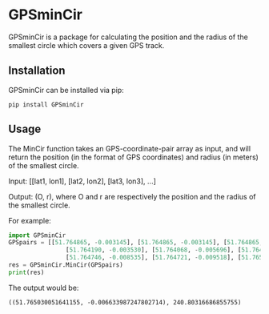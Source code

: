 # GPSminCir
GPSminCir is a package for calculating the position and the radius of the smallest circle which covers a given GPS track.

Installation
------------

GPSminCir can be installed via pip:
```
pip install GPSminCir
```

Usage
-----
The MinCir function takes an GPS-coordinate-pair array as input, and will return the position (in the format of GPS coordinates) and radius (in meters) of the smallest circle.

Input: [[lat1, lon1], [lat2, lon2], [lat3, lon3], ...]

Output: (O, r), where O and r are respectively the position and the radius of the smallest circle.

For example:
```python
import GPSminCir
GPSpairs = [[51.764865, -0.003145], [51.764865, -0.003145], [51.764865, -0.003145],
                [51.764190, -0.003530], [51.764068, -0.005696], [51.764053, -0.007808],
                [51.764746, -0.008535], [51.764721, -0.009518], [51.765195, -0.010123]]
res = GPSminCir.MinCir(GPSpairs)
print(res)
```
The output would be:
```
((51.765030051641155, -0.006633987247802714), 240.80316686855755)
```

